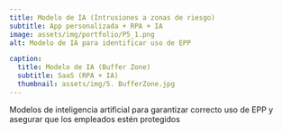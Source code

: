```yaml
---
title: Modelo de IA (Intrusiones a zonas de riesgo)
subtitle: App personalizada + RPA + IA
image: assets/img/portfolio/P5_1.png
alt: Modelo de IA para identificar uso de EPP

caption:
  title: Modelo de IA (Buffer Zone) 
  subtitle: SaaS (RPA + IA)
  thumbnail: assets/img/5. BufferZone.jpg
---
```

Modelos de inteligencia artificial para garantizar correcto uso de EPP y asegurar que los empleados estén protegidos
